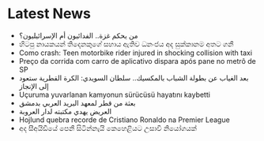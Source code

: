 # Latest News
-  من يحكم غزة.. الفدائيون أم الإسرائيليون؟
-  හිටපු නායකයන් තිදෙනකුගේ සහාය ඇතිව ධනංජය අද සුක්කානම අතට ගනී
-  Como crash: Teen motorbike rider injured in shocking collision with taxi
-  Preço da corrida com carro de aplicativo dispara após pane no metrô de SP
-  بعد الغياب عن بطولة الشباب بالمكسيك.. سلطان السويدي: الكرة القطرية ستعود إلى الإنجاز
-  Uçuruma yuvarlanan kamyonun sürücüsü hayatını kaybetti
-  بعثة من قطر لمعهد البريد العربي بدمشق
-  العريض يهدي مكتبته لدار العروبة
-  Hojlund quebra recorde de Cristiano Ronaldo na Premier League
-  අද සීඅයිඩීයේ පෙනී සිටින්නැයි කෙහෙළියට උසාවි නියෝගයක්
